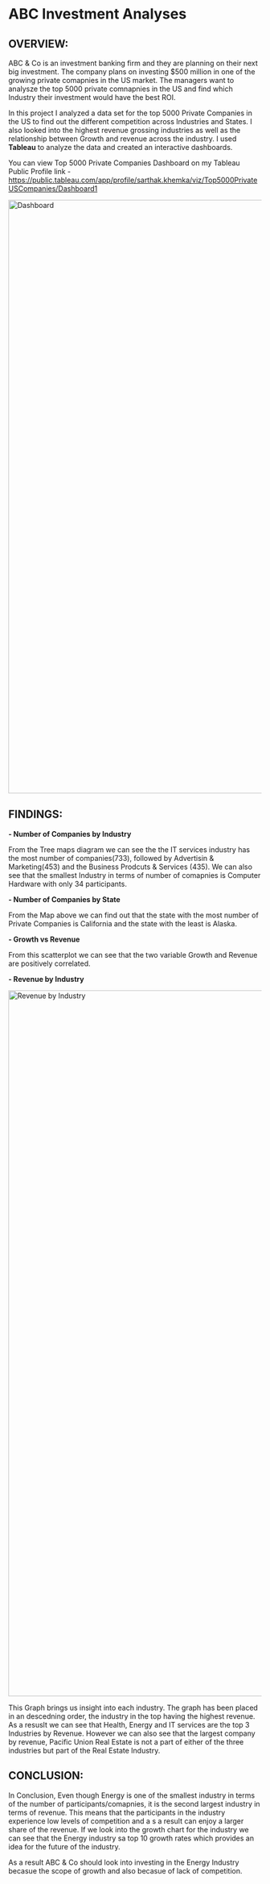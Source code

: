# ABC Investment Analyses

## OVERVIEW:

ABC & Co is an investment banking firm and they are planning on their next big investment. The company plans on investing $500 million in one of the growing private comapnies in the US market. The managers want to analysze the top 5000 private comnapnies in the US and find which Industry their investment would have the best ROI. 

In this project I analyzed a data set for the top 5000 Private Companies in the US to find out the different competition across Industries and States. I also looked into the highest revenue grossing industries as well as the relationship between Growth and revenue across the industry. I used **Tableau** to analyze the data and created an interactive dashboards.

You can view Top 5000 Private Companies Dashboard on my Tableau Public Profile link -
https://public.tableau.com/app/profile/sarthak.khemka/viz/Top5000PrivateUSCompanies/Dashboard1

<img width="1178" alt="Dashboard" src="https://user-images.githubusercontent.com/92622065/137604614-9ca3ef7b-abf3-4881-8412-b447bfc06b13.png">



## FINDINGS:


**- Number of Companies by Industry**

From the Tree maps diagram we can see the the IT services industry has the most number of companies(733), followed by Advertisin & Marketing(453) and the Business Prodcuts & Services (435). We can also see that the smallest Industry in terms of number of comapnies is Computer Hardware with only 34 participants.

**- Number of Companies by State**

From the Map above we can find out that the state with the most number of Private Companies is California and the state with the least is Alaska.

**- Growth vs Revenue**

From this scatterplot we can see that the two variable Growth and Revenue are positively correlated. 

**- Revenue by Industry**

<img width="1401" alt="Revenue by Industry" src="https://user-images.githubusercontent.com/92622065/137604844-a669dc8c-9f9e-4f80-a604-85190e66bcb0.png">



This Graph brings us insight into each industry. The graph has been placed in an descedning order, the industry in the top having the highest revenue. As a resuslt we can see that Health, Energy and IT services are the top 3 Industries by Revenue. However we can also see that the largest company by revenue, Pacific Union Real Estate is not a part of either of the three industries but part of the Real Estate Industry. 

## CONCLUSION:

In Conclusion, Even though Energy is one of the smallest industry in terms of the number of participants/comapnies, it is the second largest industry in terms of revenue. This means that the participants in the industry experience low levels of competition and a s a result can enjoy a larger share of the revenue. If we look into the growth chart for the industry we can see that the Energy industry sa top 10 growth rates which provides an idea for the future of the industry. 

As a result ABC & Co should look into investing in the Energy Industry becasue the scope of growth and also becasue of lack of competition. 
